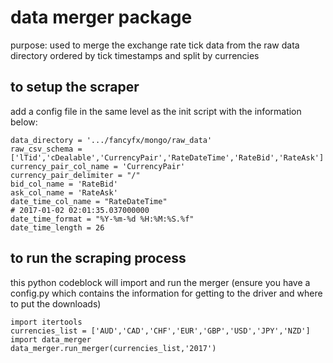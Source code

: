 # data merger package

purpose: used to merge the exchange rate tick data from the raw data directory ordered by tick timestamps and split by currencies

## to setup the scraper

add a config file in the same level as the init script with the information below:

```
data_directory = '.../fancyfx/mongo/raw_data'
raw_csv_schema = ['lTid','cDealable','CurrencyPair','RateDateTime','RateBid','RateAsk']
currency_pair_col_name = 'CurrencyPair'
currency_pair_delimiter = "/"
bid_col_name = 'RateBid'
ask_col_name = 'RateAsk'
date_time_col_name = "RateDateTime"
# 2017-01-02 02:01:35.037000000
date_time_format = "%Y-%m-%d %H:%M:%S.%f"
date_time_length = 26
```


## to run the scraping process

this python codeblock will import and run the merger (ensure you have a config.py which contains the information for getting to the driver and where to put the downloads)


```
import itertools
currencies_list = ['AUD','CAD','CHF','EUR','GBP','USD','JPY','NZD']
import data_merger
data_merger.run_merger(currencies_list,'2017')
```